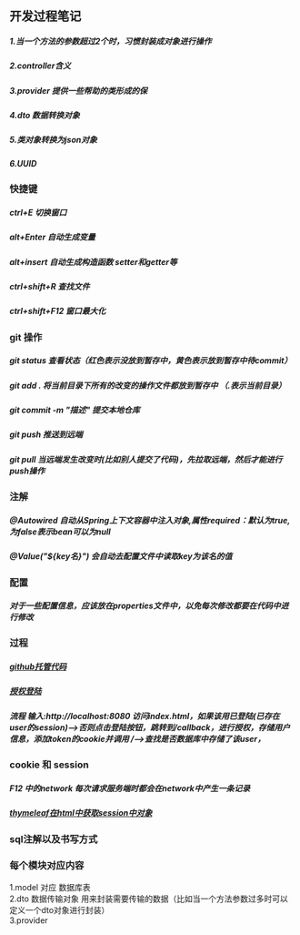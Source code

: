 ## 开发过程笔记

##### 1.当一个方法的参数超过2个时，习惯封装成对象进行操作
##### 2.controller含义
##### 3.provider  提供一些帮助的类形成的保
##### 4.dto  数据转换对象
##### 5.类对象转换为json对象
##### 6.UUID

### 快捷键
##### ctrl+E  切换窗口
##### alt+Enter  自动生成变量
##### alt+insert  自动生成构造函数 setter和getter等
##### ctrl+shift+R   查找文件
##### ctrl+shift+F12   窗口最大化

### git 操作
##### git status  查看状态（红色表示没放到暂存中，黄色表示放到暂存中待commit）
##### git add .   将当前目录下所有的改变的操作文件都放到暂存中 （.表示当前目录）
##### git commit -m "描述"   提交本地仓库
##### git push    推送到远端  
##### git pull    当远端发生改变时(比如别人提交了代码)，先拉取远端，然后才能进行push操作

### 注解
##### @Autowired 自动从Spring上下文容器中注入对象,属性required：默认为true,为false表示bean可以为null
##### @Value("${key名}") 会自动去配置文件中读取key为该名的值

### 配置
##### 对于一些配置信息，应该放在properties文件中，以免每次修改都要在代码中进行修改

### 过程
##### [github托管代码](https://github.com/chenyidao/test)
##### [授权登陆](https://developer.github.com/apps/building-oauth-apps/authorizing-oauth-apps/)
##### 流程  输入:http://localhost:8080  访问index.html，如果该用已登陆(已存在user的session)—>否则点击登陆按钮，跳转到/callback，进行授权，存储用户信息，添加token的cookie并调用 /—>查找是否数据库中存储了该user，

### cookie 和 session
##### F12 中的network   每次请求服务端时都会在network中产生一条记录  
##### [thymeleaf在html中获取session中对象](https://blog.csdn.net/hry2015/article/details/73253080)

### sql注解以及书写方式

### 每个模块对应内容
1.model 对应 数据库表  
2.dto 数据传输对象 用来封装需要传输的数据（比如当一个方法参数过多时可以定义一个dto对象进行封装）  
3.provider